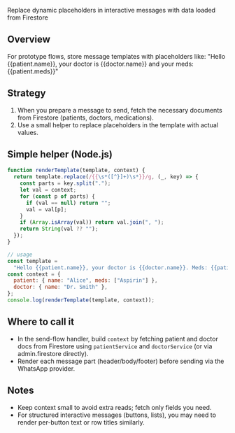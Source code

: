 Replace dynamic placeholders in interactive messages with data loaded from Firestore

## Overview

For prototype flows, store message templates with placeholders like: "Hello {{patient.name}}, your doctor is {{doctor.name}} and your meds: {{patient.meds}}"

## Strategy

1. When you prepare a message to send, fetch the necessary documents from Firestore (patients, doctors, medications).
2. Use a small helper to replace placeholders in the template with actual values.

## Simple helper (Node.js)

```js
function renderTemplate(template, context) {
  return template.replace(/{{\s*([^}]+)\s*}}/g, (_, key) => {
    const parts = key.split(".");
    let val = context;
    for (const p of parts) {
      if (val == null) return "";
      val = val[p];
    }
    if (Array.isArray(val)) return val.join(", ");
    return String(val ?? "");
  });
}

// usage
const template =
  "Hello {{patient.name}}, your doctor is {{doctor.name}}. Meds: {{patient.meds}}";
const context = {
  patient: { name: "Alice", meds: ["Aspirin"] },
  doctor: { name: "Dr. Smith" },
};
console.log(renderTemplate(template, context));
```

## Where to call it

- In the send-flow handler, build `context` by fetching patient and doctor docs from Firestore using `patientService` and `doctorService` (or via admin.firestore directly).
- Render each message part (header/body/footer) before sending via the WhatsApp provider.

## Notes

- Keep context small to avoid extra reads; fetch only fields you need.
- For structured interactive messages (buttons, lists), you may need to render per-button text or row titles similarly.
